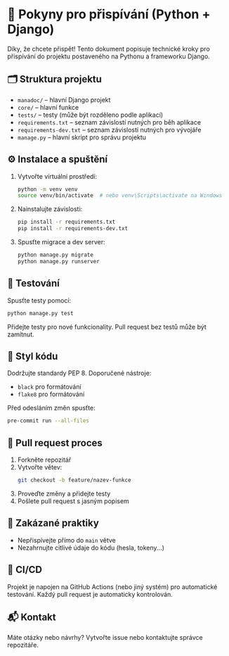 



# 🐍 Pokyny pro přispívání (Python + Django)

Díky, že chcete přispět! Tento dokument popisuje technické kroky pro přispívání do projektu postaveného na Pythonu a frameworku Django.

## 🗂️ Struktura projektu

- `manadoc/` – hlavní Django projekt
- `core/` – hlavní funkce
- `tests/` – testy (může být rozděleno podle aplikací)
- `requirements.txt` – seznam závislostí nutných pro běh aplikace
- `requirements-dev.txt` – seznam závislostí nutných pro vývojáře
- `manage.py` – hlavní skript pro správu projektu

## ⚙️ Instalace a spuštění

1. Vytvořte virtuální prostředí:
   ```bash
   python -m venv venv
   source venv/bin/activate  # nebo venv\Scripts\activate na Windows
   ```

2. Nainstalujte závislosti:
   ```bash
   pip install -r requirements.txt
   pip install -r requirements-dev.txt
   ```

3. Spusťte migrace a dev server:
   ```bash
   python manage.py migrate
   python manage.py runserver
   ```

## 🧪 Testování

Spusťte testy pomocí:

```bash
python manage.py test
```

Přidejte testy pro nové funkcionality. Pull request bez testů může být zamítnut.

## 🧹 Styl kódu

Dodržujte standardy PEP 8. Doporučené nástroje:
- `black` pro formátování
- `flake8` pro formátování


Před odesláním změn spusťte:

```bash
pre-commit run --all-files
```

## 🧬 Pull request proces

1. Forkněte repozitář
2. Vytvořte větev:
   ```bash
   git checkout -b feature/nazev-funkce
   ```
3. Proveďte změny a přidejte testy
4. Pošlete pull request s jasným popisem

## 🚫 Zakázané praktiky

- Nepřispívejte přímo do `main` větve
- Nezahrnujte citlivé údaje do kódu (hesla, tokeny...)

## 🔄 CI/CD

Projekt je napojen na GitHub Actions (nebo jiný systém) pro automatické testování. Každý pull request je automaticky kontrolován.

## 📬 Kontakt

Máte otázky nebo návrhy? Vytvořte issue nebo kontaktujte správce repozitáře.
